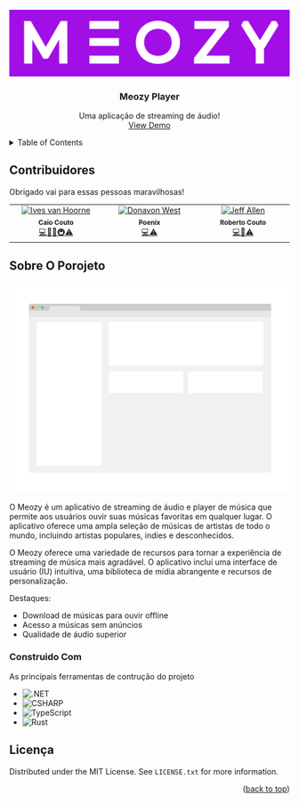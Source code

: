 ![Meozy](./assets/meozy.png)
<a name="readme-top"></a>

<!-- PROJECT LOGO -->
<div align="center">
  <h3 align="center">Meozy Player</h3>
  <p align="center">
    Uma aplicação de streaming de áudio!
    <br />
    <a href="">View Demo</a>
  </p>
</div>

<!-- TABLE OF CONTENTS -->
<details>
  <summary>Table of Contents</summary>
  <ol>
    <li><a href="#contribuidores">Contribuidores</a></li>
    <li>
      <a href="#sobre-o-porojeto">Sobre O Projeto</a>
      <ul>
        <li><a href="#construido-com">Construido Com</a></li>
      </ul>
    </li>
    <li><a href="#licença">Licença</a></li>
  </ol>
</details>

<!-- CONTRIBUITORS -->
## Contribuidores

Obrigado vai para essas pessoas maravilhosas!

<!-- ALL-CONTRIBUTORS-LIST:START - Do not remove or modify this section -->
<!-- prettier-ignore-start -->
<!-- markdownlint-disable -->
<table>
  <tbody>
    <tr>
      <td align="center" valign="top" width="14.28%"><a href="https://github.com/caio-couto.com"><img src="https://avatars.githubusercontent.com/u/114254513?v=4" width="100px;" alt="Ives van Hoorne"/><br /><sub><b>Caio Couto</b></sub></a><br /><a href="https://github.com/codesandbox/codesandbox-client/commits?author=CompuIves" title="Code">💻</a><a href="#design-CompuIves" title="Design">🎨</a><a href="https://github.com/codesandbox/codesandbox-client/commits?author=CompuIves" title="Documentation">📖</a><a href="#infra-CompuIves" title="Infrastructure (Hosting, Build-Tools, etc)">🚇</a><a href="https://github.com/codesandbox/codesandbox-client/commits?author=CompuIves" title="Tests">⚠️</a></td>
      <td align="center" valign="top" width="14.28%"><a href="https://github.com/poenix888.com"><img src="https://avatars.githubusercontent.com/u/117371333?v=4" width="100px;" alt="Donavon West"/><br /><sub><b>Poenix</b></sub></a><br/><a href="https://github.com/codesandbox/codesandbox-client/commits?author=donavon" title="Code">💻</a><a href="https://github.com/codesandbox/codesandbox-client/commits?author=CompuIves" title="Tests">⚠️</a></td>
      <td align="center" valign="top" width="14.28%"><a href="http://www.jeffallen.io/"><img src="https://avatars.githubusercontent.com/u/113365188?v=4" width="100px;" alt="Jeff Allen"/><br /><sub><b>Roberto Couto</b></sub></a><br /><a href="https://github.com/codesandbox/codesandbox-client/commits?author=vueu" title="Code">💻</a><a href="#design-CompuIves" title="Design">🎨</a><a href="https://github.com/codesandbox/codesandbox-client/commits?author=CompuIves" title="Tests">⚠️</a></td>
    </tr>
  </tbody>
</table>

<!-- markdownlint-restore -->
<!-- prettier-ignore-end -->

<!-- ALL-CONTRIBUTORS-LIST:END -->

<!-- ABOUT THE PROJECT -->
## Sobre O Porojeto

![Product Name Screen Shot](assets/screenshot.png)

O Meozy é um aplicativo de streaming de áudio e player de música que permite aos usuários ouvir suas músicas favoritas em qualquer lugar. O aplicativo oferece uma ampla seleção de músicas de artistas de todo o mundo, incluindo artistas populares, indies e desconhecidos.

O Meozy oferece uma variedade de recursos para tornar a experiência de streaming de música mais agradável. O aplicativo inclui uma interface de usuário (IU) intuitiva, uma biblioteca de mídia abrangente e recursos de personalização.

Destaques:

* Download de músicas para ouvir offline
* Acesso a músicas sem anúncios
* Qualidade de áudio superior

### Construido Com

As principais ferramentas de contrução do projeto

* ![.NET](https://img.shields.io/badge/.NET-5C2D91?style=for-the-badge&logo=.net&logoColor=white)
* ![CSHARP](https://img.shields.io/badge/C%23-239120?style=for-the-badge&logo=c-sharp&logoColor=white)
* ![TypeScript](https://img.shields.io/badge/TypeScript-007ACC?style=for-the-badge&logo=typescript&logoColor=white)
* ![Rust](https://img.shields.io/badge/Rust-000000?style=for-the-badge&logo=rust&logoColor=white)

<!-- LICENSE -->
## Licença

Distributed under the MIT License. See `LICENSE.txt` for more information.

<p align="right">(<a href="#readme-top">back to top</a>)</p>